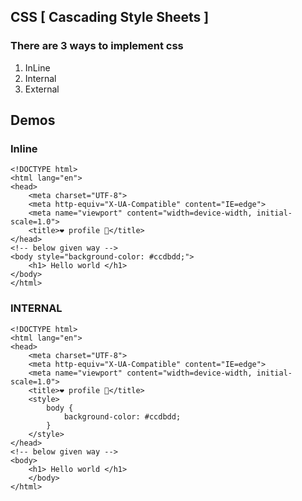 ## CSS [ Cascading Style Sheets ]

### There are 3 ways to implement css 

<ol>
    <li> InLine </li>
    <li> Internal </li>
    <li> External </li>
</ol>

## Demos 

### Inline 

```
<!DOCTYPE html>
<html lang="en">
<head>
    <meta charset="UTF-8">
    <meta http-equiv="X-UA-Compatible" content="IE=edge">
    <meta name="viewport" content="width=device-width, initial-scale=1.0">
    <title>❤️ profile 🙈</title>
</head>
<!-- below given way -->
<body style="background-color: #ccdbdd;">
    <h1> Hello world </h1>
</body>
</html>
```

### INTERNAL 

```
<!DOCTYPE html>
<html lang="en">
<head>
    <meta charset="UTF-8">
    <meta http-equiv="X-UA-Compatible" content="IE=edge">
    <meta name="viewport" content="width=device-width, initial-scale=1.0">
    <title>❤️ profile 🙈</title>
    <style>
        body {
            background-color: #ccdbdd;
        }
    </style>
</head>
<!-- below given way -->
<body>
    <h1> Hello world </h1>
    </body>
</html>
```


